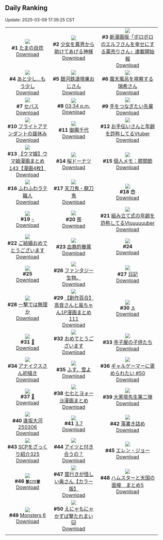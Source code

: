 ## Daily Ranking
Update: 2025-03-09 17:39:25 CST

|      |      |      |
| :----: | :----: | :----: |
| ![](https://i.pixiv.re/c/240x480/img-master/img/2025/03/07/07/30/02/127942600_p0_master1200.jpg)<br>**#1** [たまの自炊](https://www.pixiv.net/artworks/127942600)<br>[Download](https://i.pixiv.re/img-original/img/2025/03/07/07/30/02/127942600_p0.jpg) | ![](https://i.pixiv.re/c/240x480/img-master/img/2025/03/07/14/01/32/127948508_p0_master1200.jpg)<br>**#2** [少女を異界から助けてあげる神様](https://www.pixiv.net/artworks/127948508)<br>[Download](https://i.pixiv.re/img-original/img/2025/03/07/14/01/32/127948508_p0.jpg) | ![](https://i.pixiv.re/c/240x480/img-master/img/2025/03/07/11/05/39/127945501_p0_master1200.jpg)<br>**#3** [新漫画版「ボロボロのエルフさんを幸せにする薬売りさん」連載開始報](https://www.pixiv.net/artworks/127945501)<br>[Download](https://i.pixiv.re/img-original/img/2025/03/07/11/05/39/127945501_p0.jpg) |
| ![](https://i.pixiv.re/c/240x480/img-master/img/2025/03/08/19/57/18/127992927_p0_master1200.jpg)<br>**#4** [あと少し…もう少し](https://www.pixiv.net/artworks/127992927)<br>[Download](https://i.pixiv.re/img-original/img/2025/03/08/19/57/18/127992927_p0.jpg) | ![](https://i.pixiv.re/c/240x480/img-master/img/2025/03/07/01/28/54/127937493_p0_master1200.jpg)<br>**#5** [銀河鉄道搭乗おじさん](https://www.pixiv.net/artworks/127937493)<br>[Download](https://i.pixiv.re/img-original/img/2025/03/07/01/28/54/127937493_p0.jpg) | ![](https://i.pixiv.re/c/240x480/img-master/img/2025/03/08/00/00/16/127966453_p0_master1200.jpg)<br>**#6** [露天風呂を視察する瑞希さん](https://www.pixiv.net/artworks/127966453)<br>[Download](https://i.pixiv.re/img-original/img/2025/03/08/00/00/16/127966453_p0.jpg) |
| ![](https://i.pixiv.re/c/240x480/img-master/img/2025/03/08/00/00/19/127966469_p0_master1200.jpg)<br>**#7** [セバス](https://www.pixiv.net/artworks/127966469)<br>[Download](https://i.pixiv.re/img-original/img/2025/03/08/00/00/19/127966469_p0.jpg) | ![](https://i.pixiv.re/c/240x480/img-master/img/2025/03/08/00/01/49/127966739_p0_master1200.jpg)<br>**#8** [03:34 p.m.](https://www.pixiv.net/artworks/127966739)<br>[Download](https://i.pixiv.re/img-original/img/2025/03/08/00/01/49/127966739_p0.jpg) | ![](https://i.pixiv.re/c/240x480/img-master/img/2025/03/08/00/00/45/127966588_p0_master1200.jpg)<br>**#9** [手をつなぎたい先輩](https://www.pixiv.net/artworks/127966588)<br>[Download](https://i.pixiv.re/img-original/img/2025/03/08/00/00/45/127966588_p0.jpg) |
| ![](https://i.pixiv.re/c/240x480/img-master/img/2025/03/07/21/05/57/127959534_p0_master1200.jpg)<br>**#10** [フライトアテンダントの昼休み](https://www.pixiv.net/artworks/127959534)<br>[Download](https://i.pixiv.re/img-original/img/2025/03/07/21/05/57/127959534_p0.jpg) | ![](https://i.pixiv.re/c/240x480/img-master/img/2025/03/07/18/35/01/127954390_p0_master1200.jpg)<br>**#11** [御輿千代](https://www.pixiv.net/artworks/127954390)<br>[Download](https://i.pixiv.re/img-original/img/2025/03/07/18/35/01/127954390_p0.jpg) | ![](https://i.pixiv.re/c/240x480/img-master/img/2025/03/07/21/03/56/127959468_p0_master1200.jpg)<br>**#12** [お手伝いさんと年齢を詐称してるVtuber](https://www.pixiv.net/artworks/127959468)<br>[Download](https://i.pixiv.re/img-original/img/2025/03/07/21/03/56/127959468_p0.png) |
| ![](https://i.pixiv.re/c/240x480/img-master/img/2025/03/07/00/01/10/127934615_p0_master1200.jpg)<br>**#13** [【ウマ娘】ウマ娘漫画まとめ143【漫画4枚】](https://www.pixiv.net/artworks/127934615)<br>[Download](https://i.pixiv.re/img-original/img/2025/03/07/00/01/10/127934615_p0.jpg) | ![](https://i.pixiv.re/c/240x480/img-master/img/2025/03/08/20/30/01/127994226_p0_master1200.jpg)<br>**#14** [桜ドーナツ](https://www.pixiv.net/artworks/127994226)<br>[Download](https://i.pixiv.re/img-original/img/2025/03/08/20/30/01/127994226_p0.png) | ![](https://i.pixiv.re/c/240x480/img-master/img/2025/03/08/06/00/07/127973875_p0_master1200.jpg)<br>**#15** [個人メモ：膝関節](https://www.pixiv.net/artworks/127973875)<br>[Download](https://i.pixiv.re/img-original/img/2025/03/08/06/00/07/127973875_p0.jpg) |
| ![](https://i.pixiv.re/c/240x480/img-master/img/2025/03/07/20/30/01/127958022_p0_master1200.jpg)<br>**#16** [ふわふわラテ職人](https://www.pixiv.net/artworks/127958022)<br>[Download](https://i.pixiv.re/img-original/img/2025/03/07/20/30/01/127958022_p0.png) | ![](https://i.pixiv.re/c/240x480/img-master/img/2025/03/07/07/02/42/127942243_p0_master1200.jpg)<br>**#17** [天刀鬼・龍刀鬼](https://www.pixiv.net/artworks/127942243)<br>[Download](https://i.pixiv.re/img-original/img/2025/03/07/07/02/42/127942243_p0.jpg) | ![](https://i.pixiv.re/c/240x480/img-master/img/2025/03/07/14/04/20/127948563_p0_master1200.jpg)<br>**#18** [😎](https://www.pixiv.net/artworks/127948563)<br>[Download](https://i.pixiv.re/img-original/img/2025/03/07/14/04/20/127948563_p0.png) |
| ![](https://i.pixiv.re/c/240x480/img-master/img/2025/03/07/00/00/06/127934393_p0_master1200.jpg)<br>**#19** [-](https://www.pixiv.net/artworks/127934393)<br>[Download](https://i.pixiv.re/img-original/img/2025/03/07/00/00/06/127934393_p0.jpg) | ![](https://i.pixiv.re/c/240x480/img-master/img/2025/03/08/10/19/51/127977790_p0_master1200.jpg)<br>**#20** [帯](https://www.pixiv.net/artworks/127977790)<br>[Download](https://i.pixiv.re/img-original/img/2025/03/08/10/19/51/127977790_p0.jpg) | ![](https://i.pixiv.re/c/240x480/img-master/img/2025/03/08/20/57/09/127995204_p0_master1200.jpg)<br>**#21** [組み立て式の年齢を詐称してるVtuuuuuuber](https://www.pixiv.net/artworks/127995204)<br>[Download](https://i.pixiv.re/img-original/img/2025/03/08/20/57/09/127995204_p0.png) |
| ![](https://i.pixiv.re/c/240x480/img-master/img/2025/03/08/00/00/59/127966634_p0_master1200.jpg)<br>**#22** [ご結婚おめでとうございます](https://www.pixiv.net/artworks/127966634)<br>[Download](https://i.pixiv.re/img-original/img/2025/03/08/00/00/59/127966634_p0.png) | ![](https://i.pixiv.re/c/240x480/img-master/img/2025/03/08/13/03/09/127981490_p0_master1200.jpg)<br>**#23** [血裔的眷属](https://www.pixiv.net/artworks/127981490)<br>[Download](https://i.pixiv.re/img-original/img/2025/03/08/13/03/09/127981490_p0.jpg) | ![](https://s.pximg.net/common/images/limit_unviewable_s.png)<br>**#24** [](https://www.pixiv.net/artworks/127934463)<br>[Download](https://s.pximg.net/common/images/limit_unviewable_s.png) |
| ![](https://s.pximg.net/common/images/limit_unviewable_s.png)<br>**#25** [](https://www.pixiv.net/artworks/127993152)<br>[Download](https://s.pximg.net/common/images/limit_unviewable_s.png) | ![](https://i.pixiv.re/c/240x480/img-master/img/2025/03/07/03/18/40/127939556_p0_master1200.jpg)<br>**#26** [ファンタジー生物。](https://www.pixiv.net/artworks/127939556)<br>[Download](https://i.pixiv.re/img-original/img/2025/03/07/03/18/40/127939556_p0.jpg) | ![](https://i.pixiv.re/c/240x480/img-master/img/2025/03/08/14/22/42/127983336_p0_master1200.jpg)<br>**#27** [日記](https://www.pixiv.net/artworks/127983336)<br>[Download](https://i.pixiv.re/img-original/img/2025/03/08/14/22/42/127983336_p0.png) |
| ![](https://i.pixiv.re/c/240x480/img-master/img/2025/03/07/18/30/47/127954276_p0_master1200.jpg)<br>**#28** [一撃では無理か](https://www.pixiv.net/artworks/127954276)<br>[Download](https://i.pixiv.re/img-original/img/2025/03/07/18/30/47/127954276_p0.jpg) | ![](https://i.pixiv.re/c/240x480/img-master/img/2025/03/08/00/02/33/127966799_p0_master1200.jpg)<br>**#29** [【創作百合】高音さんと嵐ちゃん1P漫画まとめ111](https://www.pixiv.net/artworks/127966799)<br>[Download](https://i.pixiv.re/img-original/img/2025/03/08/00/02/33/127966799_p0.jpg) | ![](https://i.pixiv.re/c/240x480/img-master/img/2025/03/07/00/00/29/127934492_p0_master1200.jpg)<br>**#30** [⚓](https://www.pixiv.net/artworks/127934492)<br>[Download](https://i.pixiv.re/img-original/img/2025/03/07/00/00/29/127934492_p0.jpg) |
| ![](https://i.pixiv.re/c/240x480/img-master/img/2025/03/08/00/00/27/127966506_p0_master1200.jpg)<br>**#31** [💛](https://www.pixiv.net/artworks/127966506)<br>[Download](https://i.pixiv.re/img-original/img/2025/03/08/00/00/27/127966506_p0.png) | ![](https://i.pixiv.re/c/240x480/img-master/img/2025/03/07/15/45/22/127950274_p0_master1200.jpg)<br>**#32** [おめでとうございます](https://www.pixiv.net/artworks/127950274)<br>[Download](https://i.pixiv.re/img-original/img/2025/03/07/15/45/22/127950274_p0.png) | ![](https://i.pixiv.re/c/240x480/img-master/img/2025/03/07/03/21/24/127939594_p0_master1200.jpg)<br>**#33** [寺子屋の子供たち](https://www.pixiv.net/artworks/127939594)<br>[Download](https://i.pixiv.re/img-original/img/2025/03/07/03/21/24/127939594_p0.png) |
| ![](https://i.pixiv.re/c/240x480/img-master/img/2025/03/07/18/32/47/127954333_p0_master1200.jpg)<br>**#34** [アナイクスさん初描き](https://www.pixiv.net/artworks/127954333)<br>[Download](https://i.pixiv.re/img-original/img/2025/03/07/18/32/47/127954333_p0.jpg) | ![](https://i.pixiv.re/c/240x480/img-master/img/2025/03/08/11/58/54/127979816_p0_master1200.jpg)<br>**#35** [ふす、雪よ](https://www.pixiv.net/artworks/127979816)<br>[Download](https://i.pixiv.re/img-original/img/2025/03/08/11/58/54/127979816_p0.png) | ![](https://i.pixiv.re/c/240x480/img-master/img/2025/03/07/12/04/32/127946503_p0_master1200.jpg)<br>**#36** [ギャルゲーマーに褒められたい #50](https://www.pixiv.net/artworks/127946503)<br>[Download](https://i.pixiv.re/img-original/img/2025/03/07/12/04/32/127946503_p0.jpg) |
| ![](https://i.pixiv.re/c/240x480/img-master/img/2025/03/07/18/00/17/127953250_p0_master1200.jpg)<br>**#37** [🍕](https://www.pixiv.net/artworks/127953250)<br>[Download](https://i.pixiv.re/img-original/img/2025/03/07/18/00/17/127953250_p0.jpg) | ![](https://i.pixiv.re/c/240x480/img-master/img/2025/03/08/00/24/24/127966967_p0_master1200.jpg)<br>**#38** [七七とヨォーヨ漫画まとめ](https://www.pixiv.net/artworks/127966967)<br>[Download](https://i.pixiv.re/img-original/img/2025/03/08/00/24/24/127966967_p0.png) | ![](https://i.pixiv.re/c/240x480/img-master/img/2025/03/07/13/43/03/127948199_p0_master1200.jpg)<br>**#39** [大黑塔先生第二弹](https://www.pixiv.net/artworks/127948199)<br>[Download](https://i.pixiv.re/img-original/img/2025/03/07/13/43/03/127948199_p0.jpg) |
| ![](https://i.pixiv.re/c/240x480/img-master/img/2025/03/07/08/20/22/127943292_p0_master1200.jpg)<br>**#40** [逢坂大河 250306](https://www.pixiv.net/artworks/127943292)<br>[Download](https://i.pixiv.re/img-original/img/2025/03/07/08/20/22/127943292_p0.png) | ![](https://i.pixiv.re/c/240x480/img-master/img/2025/03/07/04/13/05/127940242_p0_master1200.jpg)<br>**#41** [3.7](https://www.pixiv.net/artworks/127940242)<br>[Download](https://i.pixiv.re/img-original/img/2025/03/07/04/13/05/127940242_p0.png) | ![](https://i.pixiv.re/c/240x480/img-master/img/2025/03/07/18/28/42/127954168_p0_master1200.jpg)<br>**#42** [落書き詰め](https://www.pixiv.net/artworks/127954168)<br>[Download](https://i.pixiv.re/img-original/img/2025/03/07/18/28/42/127954168_p0.jpg) |
| ![](https://i.pixiv.re/c/240x480/img-master/img/2025/03/08/21/36/43/127995438_p0_master1200.jpg)<br>**#43** [SCPをざっくり紹介325](https://www.pixiv.net/artworks/127995438)<br>[Download](https://i.pixiv.re/img-original/img/2025/03/08/21/36/43/127995438_p0.jpg) | ![](https://i.pixiv.re/c/240x480/img-master/img/2025/03/07/10/35/11/127945065_p0_master1200.jpg)<br>**#44** [アイツと付き合うの？](https://www.pixiv.net/artworks/127945065)<br>[Download](https://i.pixiv.re/img-original/img/2025/03/07/10/35/11/127945065_p0.jpg) | ![](https://i.pixiv.re/c/240x480/img-master/img/2025/03/08/00/21/58/127967675_p0_master1200.jpg)<br>**#45** [エレン・ジョー](https://www.pixiv.net/artworks/127967675)<br>[Download](https://i.pixiv.re/img-original/img/2025/03/08/00/21/58/127967675_p0.jpg) |
| ![](https://i.pixiv.re/c/240x480/img-master/img/2025/03/07/20/44/08/127958517_p0_master1200.jpg)<br>**#46** [🍀cm🍀](https://www.pixiv.net/artworks/127958517)<br>[Download](https://i.pixiv.re/img-original/img/2025/03/07/20/44/08/127958517_p0.png) | ![](https://i.pixiv.re/c/240x480/img-master/img/2025/03/07/00/04/02/127934857_p0_master1200.jpg)<br>**#47** [雲行きが怪しい奥さん【カラー版】](https://www.pixiv.net/artworks/127934857)<br>[Download](https://i.pixiv.re/img-original/img/2025/03/07/00/04/02/127934857_p0.jpg) | ![](https://i.pixiv.re/c/240x480/img-master/img/2025/03/07/22/18/08/127962433_p0_master1200.jpg)<br>**#48** [ハムスターと天国の面接　まとめ5](https://www.pixiv.net/artworks/127962433)<br>[Download](https://i.pixiv.re/img-original/img/2025/03/07/22/18/08/127962433_p0.jpg) |
| ![](https://i.pixiv.re/c/240x480/img-master/img/2025/03/08/17/52/23/127988659_p0_master1200.jpg)<br>**#49** [Monsters 6](https://www.pixiv.net/artworks/127988659)<br>[Download](https://i.pixiv.re/img-original/img/2025/03/08/17/52/23/127988659_p0.png) | ![](https://i.pixiv.re/c/240x480/img-master/img/2025/03/07/22/17/12/127962386_p0_master1200.jpg)<br>**#50** [えにゃもにゃかずば撃たれまい🐱](https://www.pixiv.net/artworks/127962386)<br>[Download](https://i.pixiv.re/img-original/img/2025/03/07/22/17/12/127962386_p0.png) |
|      |
